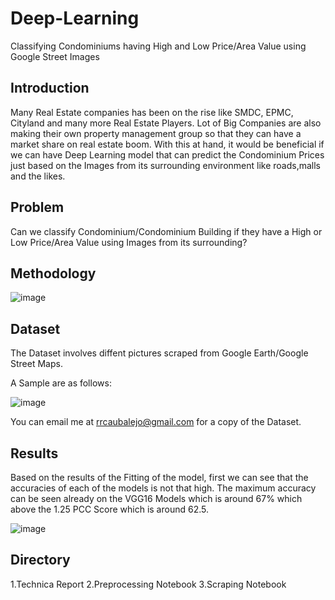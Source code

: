 # Deep-Learning

Classifying Condominiums having High and Low Price/Area Value using Google Street Images

## Introduction

Many Real Estate companies has been on the rise like SMDC, EPMC, Cityland and many more Real Estate Players. Lot of Big Companies are also making their own property management group so that they can have a market share on real estate boom. With this at hand, it would be beneficial if we can have Deep Learning model that can predict the Condominium Prices just based on the Images from its surrounding environment like roads,malls and the likes.

## Problem

Can we classify Condominium/Condominium Building if they have a High or Low Price/Area Value using Images from its surrounding?

## Methodology

![image](https://user-images.githubusercontent.com/67006507/115849776-cb9b6180-a457-11eb-8459-ae3769571599.png)

## Dataset

The Dataset involves diffent pictures scraped from Google Earth/Google Street Maps. 

A Sample are as follows:

![image](https://user-images.githubusercontent.com/67006507/115849983-04d3d180-a458-11eb-9beb-f5af49b4957d.png)

You can email me at rrcaubalejo@gmail.com for a copy of the Dataset.

## Results

Based on the results of the Fitting of the model, first we can see that the accuracies of each of the models is not that high. The maximum accuracy can be seen already on the VGG16 Models which is around 67% which above the 1.25 PCC Score which is around 62.5.

![image](https://user-images.githubusercontent.com/67006507/115850224-45cbe600-a458-11eb-9332-a7c080539c26.png)


## Directory

1.Technica Report
2.Preprocessing Notebook
3.Scraping Notebook 







